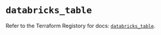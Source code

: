 # `databricks_table`

Refer to the Terraform Registory for docs: [`databricks_table`](https://registry.terraform.io/providers/databricks/databricks/1.22.0/docs/resources/table).
